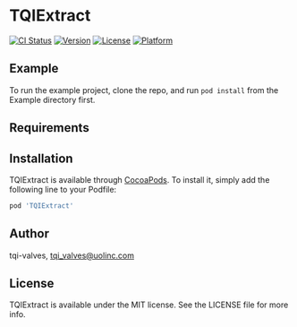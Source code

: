 # TQIExtract

[![CI Status](https://img.shields.io/travis/tqi-valves/TQIExtract.svg?style=flat)](https://travis-ci.org/tqi-valves/TQIExtract)
[![Version](https://img.shields.io/cocoapods/v/TQIExtract.svg?style=flat)](https://cocoapods.org/pods/TQIExtract)
[![License](https://img.shields.io/cocoapods/l/TQIExtract.svg?style=flat)](https://cocoapods.org/pods/TQIExtract)
[![Platform](https://img.shields.io/cocoapods/p/TQIExtract.svg?style=flat)](https://cocoapods.org/pods/TQIExtract)

## Example

To run the example project, clone the repo, and run `pod install` from the Example directory first.

## Requirements

## Installation

TQIExtract is available through [CocoaPods](https://cocoapods.org). To install
it, simply add the following line to your Podfile:

```ruby
pod 'TQIExtract'
```

## Author

tqi-valves, tqi_valves@uolinc.com

## License

TQIExtract is available under the MIT license. See the LICENSE file for more info.
